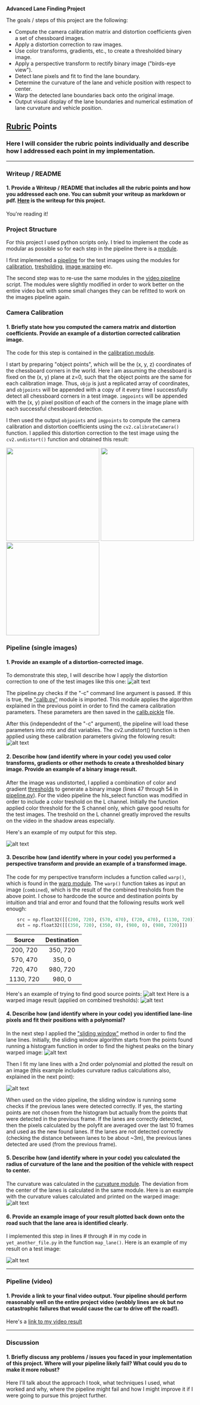 **Advanced Lane Finding Project**

The goals / steps of this project are the following:

* Compute the camera calibration matrix and distortion coefficients given a set of chessboard images.
* Apply a distortion correction to raw images.
* Use color transforms, gradients, etc., to create a thresholded binary image.
* Apply a perspective transform to rectify binary image ("birds-eye view").
* Detect lane pixels and fit to find the lane boundary.
* Determine the curvature of the lane and vehicle position with respect to center.
* Warp the detected lane boundaries back onto the original image.
* Output visual display of the lane boundaries and numerical estimation of lane curvature and vehicle position.

[//]: # (Image References)

[image1]: ./test_images/test1.jpg "Original"
[image2]: ./output_images/test_images/undistorted/test1.jpg "Undistorted"
[image3]: ./output_images/test_images/comb_tresholds/combined/test1.jpg "Combined Treshold"
[image4]: ./output_images/test_images/unwarped/test1.jpg "Warp Example Src Points"
[image5]: ./output_images/test_images/warped/test1.jpg "Warp Example"
[image6]: ./output_images/test_images/histograms/test7.jpg "Histogram"
[image7]: ./output_images/test_images/curvature/test7.jpg "Polynomial and curvature"

[video1]: ./project_video.mp4 "Video"

## [Rubric](https://review.udacity.com/#!/rubrics/571/view) Points

### Here I will consider the rubric points individually and describe how I addressed each point in my implementation.  

---

### Writeup / README

#### 1. Provide a Writeup / README that includes all the rubric points and how you addressed each one.  You can submit your writeup as markdown or pdf.  [Here](https://github.com/adifatol/CarND-Advanced-Lane-Lines/blob/master/writeup.md) is the writeup for this project.

You're reading it!

### Project Structure

For this project I used python scripts only. I tried to implement the code as modular as possible so for each step in the pipeline there is a [module](https://github.com/adifatol/CarND-Advanced-Lane-Lines/tree/master/modules).

I first implemented a [pipeline](https://github.com/adifatol/CarND-Advanced-Lane-Lines/blob/master/pipeline.py) for the test images using the modules for [calibration](https://github.com/adifatol/CarND-Advanced-Lane-Lines/blob/master/modules/calib.py), [tresholding](https://github.com/adifatol/CarND-Advanced-Lane-Lines/blob/master/modules/tresholds.py), [image warping](https://github.com/adifatol/CarND-Advanced-Lane-Lines/blob/master/modules/warp.py) etc.

The second step was to re-use the same modules in the [video pipeline](https://github.com/adifatol/CarND-Advanced-Lane-Lines/blob/master/pipeline_video.py) script. The modules were slightly modified in order to work better on the entire video but with some small changes they can be refitted to work on the images pipeline again.

### Camera Calibration

#### 1. Briefly state how you computed the camera matrix and distortion coefficients. Provide an example of a distortion corrected calibration image.

The code for this step is contained in the [calibration module](https://github.com/adifatol/CarND-Advanced-Lane-Lines/blob/master/modules/calib.py).  

I start by preparing "object points", which will be the (x, y, z) coordinates of the chessboard corners in the world. Here I am assuming the chessboard is fixed on the (x, y) plane at z=0, such that the object points are the same for each calibration image.  Thus, `objp` is just a replicated array of coordinates, and `objpoints` will be appended with a copy of it every time I successfully detect all chessboard corners in a test image.  `imgpoints` will be appended with the (x, y) pixel position of each of the corners in the image plane with each successful chessboard detection.  

I then used the output `objpoints` and `imgpoints` to compute the camera calibration and distortion coefficients using the `cv2.calibrateCamera()` function.  I applied this distortion correction to the test image using the `cv2.undistort()` function and obtained this result:

<img src="https://github.com/adifatol/CarND-Advanced-Lane-Lines/blob/master/camera_cal/calibration2.jpg" width="250"> <img src="https://github.com/adifatol/CarND-Advanced-Lane-Lines/blob/master/output_images/calib/drawChessboard/calibration2.jpg" width="250"> <img src="https://github.com/adifatol/CarND-Advanced-Lane-Lines/blob/master/output_images/calib/undistorted/calibration2.jpg" width="250">

### Pipeline (single images)

#### 1. Provide an example of a distortion-corrected image.

To demonstrate this step, I will describe how I apply the distortion correction to one of the test images like this one:
![alt text][image1]

The pipeline.py checks if the "-c" command line argument is passed. If this is true, the ["calib.py"](https://github.com/adifatol/CarND-Advanced-Lane-Lines/blob/master/modules/calib.py) module is imported. This module applies the algorithm explained in the previous point in order to find the camera calibration parameters. These parameters are then saved in the [calib.pickle](https://github.com/adifatol/CarND-Advanced-Lane-Lines/blob/master/calib.pickle) file.

After this (independednt of the "-c" argument), the pipeline will load these parameters into mtx and dist variables. The cv2.undistort() function is then applied using these calibration parameters giving the folowing result:
![alt text][image2]

#### 2. Describe how (and identify where in your code) you used color transforms, gradients or other methods to create a thresholded binary image.  Provide an example of a binary image result.

After the image was undistorted, I applied a combination of color and gradient [thresholds](https://github.com/adifatol/CarND-Advanced-Lane-Lines/blob/master/modules/tresholds.py) to generate a binary image (lines 47 through 54 in [pipeline.py](https://github.com/adifatol/CarND-Advanced-Lane-Lines/blob/master/pipeline.py)). For the video pipeline the hls_select function was modified in order to include a color treshold on the L channel. Initially the function applied color threshold for the S channel only, which gave good results for the test images. The treshold on the L channel greatly improved the results on the video in the shadow areas especially. 

Here's an example of my output for this step.

![alt text][image3]

#### 3. Describe how (and identify where in your code) you performed a perspective transform and provide an example of a transformed image.

The code for my perspective transform includes a function called `warp()`, which is found in the [warp module](https://github.com/adifatol/CarND-Advanced-Lane-Lines/blob/master/modules/warp.py).  The `warp()` function takes as input an image (`combined`), which is the result of the combined tresholds from the above point.  I chose to hardcode the source and destination points by intuition and trial and error and found that the following results work well enough:

```python
    src = np.float32([[(200, 720), (570, 470), (720, 470), (1130, 720)]])
    dst = np.float32([[(350, 720), (350, 0), (980, 0), (980, 720)]])
```

| Source        | Destination   | 
|:-------------:|:-------------:| 
| 200, 720      | 350, 720      | 
| 570, 470      | 350, 0        |
| 720, 470      | 980, 720      |
| 1130, 720     | 980, 0        |

Here's an example of trying to find good source points:
![alt text][image4]
Here is a warped image result (applied on combined tresholds):
![alt text][image5]

#### 4. Describe how (and identify where in your code) you identified lane-line pixels and fit their positions with a polynomial?

In the next step I applied the ["sliding window"](https://github.com/adifatol/CarND-Advanced-Lane-Lines/blob/master/modules/slidewindow.py) method in order to find the lane lines.
Initially, the sliding window algorithm starts from the points found running a histogram function in order to find the highest peaks on the binary warped image:
![alt text][image6]

Then I fit my lane lines with a 2nd order polynomial and plotted the result on an image (this example includes curvature radius calculations also, explained in the next point):

![alt text][image7]

When used on the video pipeline, the sliding window is running some checks if the previous lanes were detected correctly. If yes, the starting points are not chosen from the histogram but actually from the points that were detected in the previous frame. If the lanes are correctly detected, then the pixels calculated by the polyfit are averaged over the last 10 frames and used as the new found lanes. If the lanes are not detected correctly (checking the distance between lanes to be about ~3m), the previous lanes detected are used (from the previous frame).

#### 5. Describe how (and identify where in your code) you calculated the radius of curvature of the lane and the position of the vehicle with respect to center.

The curvature was calculated in the [curvature module](https://github.com/adifatol/CarND-Advanced-Lane-Lines/blob/master/modules/curvature.py). The deviation from the center of the lanes is calculated in the same module.
Here is an example with the curvature values calculated and printed on the warped image:
![alt text][image7]

#### 6. Provide an example image of your result plotted back down onto the road such that the lane area is identified clearly.

I implemented this step in lines # through # in my code in `yet_another_file.py` in the function `map_lane()`.  Here is an example of my result on a test image:

![alt text][image6]

---

### Pipeline (video)

#### 1. Provide a link to your final video output.  Your pipeline should perform reasonably well on the entire project video (wobbly lines are ok but no catastrophic failures that would cause the car to drive off the road!).

Here's a [link to my video result](./project_video.mp4)

---

### Discussion

#### 1. Briefly discuss any problems / issues you faced in your implementation of this project.  Where will your pipeline likely fail?  What could you do to make it more robust?

Here I'll talk about the approach I took, what techniques I used, what worked and why, where the pipeline might fail and how I might improve it if I were going to pursue this project further.  
